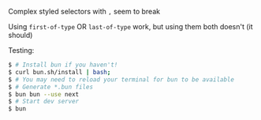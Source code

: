 Complex styled selectors with `,` seem to break

Using `first-of-type` OR `last-of-type` work, but using them both doesn't (it should)

Testing:

```sh
$ # Install bun if you haven't!
$ curl bun.sh/install | bash;
$ # You may need to reload your terminal for bun to be available
$ # Generate *.bun files
$ bun bun --use next
$ # Start dev server
$ bun
```
